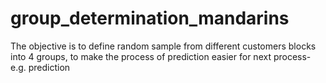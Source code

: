# group_determination_mandarins
The objective is to define random sample from different customers blocks into 4 groups, to make the process of prediction easier for next process-e.g. prediction
